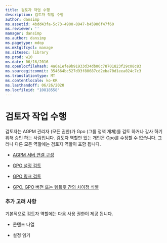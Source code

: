 ```yaml
---
title: 검토자 작업 수행
description: 검토자 작업 수행
author: dansimp
ms.assetid: 4bdd43fa-5c73-4900-8947-b45906f47f60
ms.reviewer: ''
manager: dansimp
ms.author: dansimp
ms.pagetype: mdop
ms.mktglfcycl: manage
ms.sitesec: library
ms.prod: w10
ms.date: 06/16/2016
ms.openlocfilehash: 4a6a1efe9b91933d34db00c78701823f29c08c83
ms.sourcegitcommit: 354664bc527d93f80687cd2eba70d1eea024c7c3
ms.translationtype: MT
ms.contentlocale: ko-KR
ms.lasthandoff: 06/26/2020
ms.locfileid: "10818558"
---
```

# 검토자 작업 수행


검토자는 AGPM 관리자 (모든 권한)가 Gpo (그룹 정책 개체)를 검토 하거나 감사 하기 위해 승인 하는 사람입니다. 검토자 역할만 있는 개인은 Gpo를 수정할 수 없습니다. 그러나 다른 모든 역할에는 검토자 역할이 포함 됩니다.

-   [AGPM 서버 연결 구성](configure-the-agpm-server-connection-reviewer.md)

-   [GPO 설정 검토](review-gpo-settings.md)

-   [GPO 링크 검토](review-gpo-links.md)

-   [GPO, GPO 버전 또는 템플릿 간의 차이점 식별](identify-differences-between-gpos-gpo-versions-or-templates.md)

### 추가 고려 사항

기본적으로 검토자 역할에는 다음 사용 권한이 제공 됩니다.

-   콘텐츠 나열

-   설정 읽기

 

 





